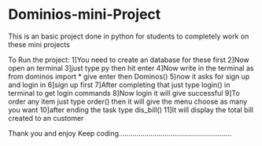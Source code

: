 # Dominios-mini-Project

This is an basic project done in python for students to completely work on these mini projects

To Run the project:
1]You need to create an database for these first
2]Now open an terminal 
3]just type py then hit enter
4]Now write in the terminal as
from dominos import *      give enter then
Dominos()
5)now it asks for sign up and login in
6]sign up first
7]After completing that just type login() in terminal to get login commands
8]Now login it will give successful
9]To order any item just type order() then it will give the menu choose as many you want
10]after ending the task type dis_bill()
11]It will display the total bill created to an customer 


Thank you and enjoy 
Keep coding.........................................................
